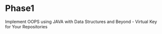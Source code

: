 # Phase1
Implement OOPS using JAVA with Data Structures and Beyond - Virtual Key for Your Repositories
